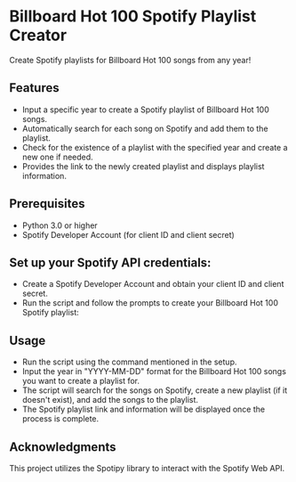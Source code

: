 # Billboard Hot 100 Spotify Playlist Creator

Create Spotify playlists for Billboard Hot 100 songs from any year!

## Features

- Input a specific year to create a Spotify playlist of Billboard Hot 100 songs.
- Automatically search for each song on Spotify and add them to the playlist.
- Check for the existence of a playlist with the specified year and create a new one if needed.
- Provides the link to the newly created playlist and displays playlist information.

## Prerequisites

- Python 3.0 or higher
- Spotify Developer Account (for client ID and client secret)

## Set up your Spotify API credentials:

- Create a Spotify Developer Account and obtain your client ID and client secret.
- Run the script and follow the prompts to create your Billboard Hot 100 Spotify playlist:

## Usage
- Run the script using the command mentioned in the setup.
- Input the year in "YYYY-MM-DD" format for the Billboard Hot 100 songs you want to create a playlist for.
- The script will search for the songs on Spotify, create a new playlist (if it doesn't exist), and add the songs to the playlist.
- The Spotify playlist link and information will be displayed once the process is complete.

## Acknowledgments
This project utilizes the Spotipy library to interact with the Spotify Web API.
